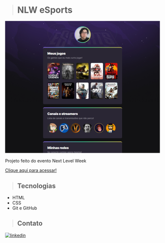 ># NLW eSports

![Preview](/.github/Preview.png)

Projeto feito do evento Next Level Week

[Clique aqui para acessar!](https://andersoncarvalhol.github.io/nlw/)

>## Tecnologias

- HTML
- CSS
- Git e GitHub

>## Contato

[<img aling="center" alt="linkedin" src="https://img.shields.io/badge/LinkedIn-0077B5?style=for-the-badge&logo=linkedin&logoColor=white" >](https://www.linkedin.com/in/anderson-carvalho-b1640421a/)